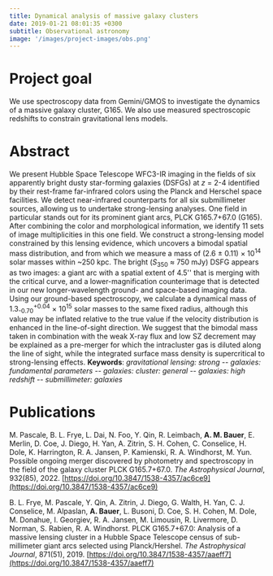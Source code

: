 ```yaml
---
title: Dynamical analysis of massive galaxy clusters
date: 2019-01-21 08:01:35 +0300
subtitle: Observational astronomy
image: '/images/project-images/obs.png'
---
```


# Project goal 
We use spectroscopy data from Gemini/GMOS to investigate the dynamics of a massive galaxy cluster, G165. We also use measured spectroscopic redshifts to constrain gravitational lens models.

# Abstract
We present Hubble Space Telescope WFC3-IR imaging in the fields of six apparently bright dusty star-forming galaxies (DSFGs) at _z_ = 2-4 identified by their rest-frame far-infrared colors using the Planck and Herschel space facilities. We detect near-infrared counterparts for all six submillimeter sources, allowing us to undertake strong-lensing analyses. One field in particular stands out for its prominent giant arcs, PLCK G165.7+67.0 (G165). After combining the color and morphological information, we identify 11 sets of image multiplicities in this one field. We construct a strong-lensing model constrained by this lensing evidence, which uncovers a bimodal spatial mass distribution, and from which we measure a mass of (2.6 &plusmn; 0.11) &times; 10<sup>14</sup> solar masses within ~250 kpc. The bright (_S_<sub>350</sub> &asymp; 750 mJy) DSFG appears as two images: a giant arc with a spatial extent of 4.5'' that is merging with the critical curve, and a lower-magnification counterimage that is detected in our new longer-wavelength ground- and space-based imaging data. Using our ground-based spectroscopy, we calculate a dynamical mass of 1.3<sub>-0.70</sub><sup>+0.04</sup> &times; 10<sup>15</sup> solar masses to the same fixed radius, although this value may be inflated relative to the true value if the velocity distribution is enhanced in the line-of-sight direction. We suggest that the bimodal mass taken in combination with the weak X-ray flux and low SZ decrement may be explained as a pre-merger for which the intracluster gas is diluted along the line of sight, while the integrated surface mass density is supercritical to strong-lensing effects.
**Keywords**: _gravitational lensing: strong_ -- _galaxies: fundamental parameters_ -- _galaxies: cluster: general_ -- _galaxies: high redshift_ -- _submillimeter: galaxies_

# Publications
M. Pascale, B. L. Frye, L. Dai, N. Foo, Y. Qin, R. Leimbach, **A. M. Bauer**, E. Merlin, D. Coe, J. Diego, H. Yan, A. Zitrin, S. H. Cohen, C. Conselice, H. Dole, K. Harrington, R. A. Jansen, P. Kamienski, R. A. Windhorst, M. Yun. Possible ongoing merger discovered by photometry and spectroscopy in the field of the galaxy cluster PLCK G165.7+67.0. _The Astrophysical Journal_, 932(85), 2022. [https://doi.org/10.3847/1538-4357/ac6ce9](https://doi.org/10.3847/1538-4357/ac6ce9)

B. L. Frye, M. Pascale, Y. Qin, A. Zitrin, J. Diego, G. Walth, H. Yan, C. J. Conselice, M. Alpaslan, **A. Bauer**, L. Busoni, D. Coe, S. H. Cohen, M. Dole, M. Donahue, I. Georgiev, R. A. Jansen, M. Limousin, R. Livermore, D. Norman, S. Rabien, R. A. Windhorst. PLCK G165.7+67.0: Analysis of a massive lensing cluster in a Hubble Space Telescope census of sub-millimeter giant arcs selected using Planck/Hershel. _The Astrophysical Journal_, 871(51), 2019. [https://doi.org/10.3847/1538-4357/aaeff7](https://doi.org/10.3847/1538-4357/aaeff7)
